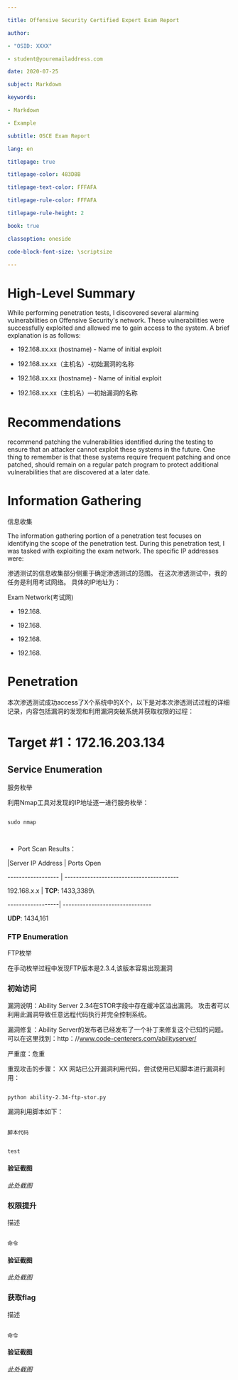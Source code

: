 ```yaml
---

title: Offensive Security Certified Expert Exam Report

author:

- "OSID: XXXX"

- student@youremailaddress.com

date: 2020-07-25

subject: Markdown

keywords:

- Markdown

- Example

subtitle: OSCE Exam Report

lang: en

titlepage: true

titlepage-color: 483D8B

titlepage-text-color: FFFAFA

titlepage-rule-color: FFFAFA

titlepage-rule-height: 2

book: true

classoption: oneside

code-block-font-size: \scriptsize

---
```


  

# High-Level Summary

  

While performing penetration tests, I discovered several alarming vulnerabilities on Offensive Security's network. These vulnerabilities were successfully exploited and allowed me to gain access to the system. A brief explanation is as follows:

  

- 192.168.xx.xx (hostname) - Name of initial exploit

- 192.168.xx.xx（主机名）-初始漏洞的名称

- 192.168.xx.xx (hostname) - Name of initial exploit

- 192.168.xx.xx（主机名）—初始漏洞的名称

  

# Recommendations

recommend patching the vulnerabilities identified during the testing to ensure that an attacker cannot exploit these systems in the future. One thing to remember is that these systems require frequent patching and once patched, should remain on a regular patch program to protect additional vulnerabilities that are discovered at a later date.

  

# Information Gathering

信息收集

  

The information gathering portion of a penetration test focuses on identifying the scope of the penetration test. During this penetration test, I was tasked with exploiting the exam network. The specific IP addresses were:

  

渗透测试的信息收集部分侧重于确定渗透测试的范围。 在这次渗透测试中，我的任务是利用考试网络。 具体的IP地址为：

  

Exam Network(考试网)

  

- 192.168.

- 192.168.

- 192.168.

- 192.168.

  

# Penetration

  

本次渗透测试成功access了X个系统中的X个，以下是对本次渗透测试过程的详细记录，内容包括漏洞的发现和利用漏洞突破系统并获取权限的过程：

  

# Target #1：172.16.203.134

  

## Service Enumeration

服务枚举

  

利用Nmap工具对发现的IP地址逐一进行服务枚举：

```shell

sudo nmap

  

```

  

- Port Scan Results：

  

|Server IP Address | Ports Open

------------------ | ----------------------------------------

192.168.x.x | **TCP**: 1433,3389\

------------------| -------------------------------

**UDP**: 1434,161

  
  

### FTP Enumeration

  

FTP枚举

  

在手动枚举过程中发现FTP版本是2.3.4,该版本容易出现漏洞

  

### 初始访问

  

漏洞说明：Ability Server 2.34在STOR字段中存在缓冲区溢出漏洞。 攻击者可以利用此漏洞导致任意远程代码执行并完全控制系统。

  

漏洞修复：Ability Server的发布者已经发布了一个补丁来修复这个已知的问题。 可以在这里找到：http：//www.code-centerers.com/abilityserver/

  

严重度：危重

  

重现攻击的步骤： XX 网站已公开漏洞利用代码，尝试使用已知脚本进行漏洞利用：

  

```shell

python ability-2.34-ftp-stor.py

```

  

漏洞利用脚本如下：

  

```

脚本代码

```

  
  

```python

test

```

  
  
  
  
  
  

#### 验证截图

  

*此处截图*

  

### 权限提升

  

描述

  

```shell

命令

```

  

#### 验证截图

  

*此处截图*

  

### 获取flag

描述

```shell

命令

```

#### 验证截图

*此处截图*